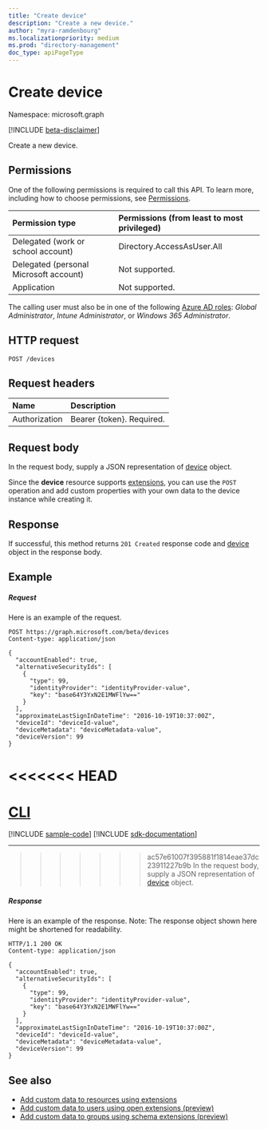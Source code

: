 ```yaml
---
title: "Create device"
description: "Create a new device."
author: "myra-ramdenbourg"
ms.localizationpriority: medium
ms.prod: "directory-management"
doc_type: apiPageType
---
```


# Create device

Namespace: microsoft.graph

[!INCLUDE [beta-disclaimer](../../includes/beta-disclaimer.md)]

Create a new device.
## Permissions
One of the following permissions is required to call this API. To learn more, including how to choose permissions, see [Permissions](/graph/permissions-reference).


|Permission type      | Permissions (from least to most privileged)              |
|:--------------------|:---------------------------------------------------------|
|Delegated (work or school account) | Directory.AccessAsUser.All |
|Delegated (personal Microsoft account) | Not supported.    |
|Application | Not supported. |

The calling user must also be in one of the following [Azure AD roles](/azure/active-directory/roles/permissions-reference): *Global Administrator*, *Intune Administrator*, or *Windows 365 Administrator*.

## HTTP request
<!-- { "blockType": "ignored" } -->
```http
POST /devices

```
## Request headers
| Name       | Description|
|:---------------|:--------|
| Authorization  | Bearer {token}. Required. |

## Request body
In the request body, supply a JSON representation of [device](../resources/device.md) object.

Since the **device** resource supports [extensions](/graph/extensibility-overview), you can use the `POST` operation and add custom properties with your own data to the device instance while creating it.

## Response

If successful, this method returns `201 Created` response code and [device](../resources/device.md) object in the response body.

## Example
##### Request
Here is an example of the request.

<!-- {
  "blockType": "request",
  "name": "create_device_from_devices"
}-->
```http
POST https://graph.microsoft.com/beta/devices
Content-type: application/json

{
  "accountEnabled": true,
  "alternativeSecurityIds": [
    {
      "type": 99,
      "identityProvider": "identityProvider-value",
      "key": "base64Y3YxN2E1MWFlYw=="
    }
  ],
  "approximateLastSignInDateTime": "2016-10-19T10:37:00Z",
  "deviceId": "deviceId-value",
  "deviceMetadata": "deviceMetadata-value",
  "deviceVersion": 99
}
```

<<<<<<< HEAD
=======
# [CLI](#tab/cli)
[!INCLUDE [sample-code](../includes/snippets/cli/create-device-from-devices-cli-snippets.md)]
[!INCLUDE [sdk-documentation](../includes/snippets/snippets-sdk-documentation-link.md)]

---

>>>>>>> ac57e61007f395881f1814eae37dc23911227b9b
In the request body, supply a JSON representation of [device](../resources/device.md) object.

##### Response
Here is an example of the response. Note: The response object shown here might be shortened for readability.
<!-- {
  "blockType": "response",
  "truncated": true,
  "@odata.type": "microsoft.graph.device"
} -->
```http
HTTP/1.1 200 OK
Content-type: application/json

{
  "accountEnabled": true,
  "alternativeSecurityIds": [
    {
      "type": 99,
      "identityProvider": "identityProvider-value",
      "key": "base64Y3YxN2E1MWFlYw=="
    }
  ],
  "approximateLastSignInDateTime": "2016-10-19T10:37:00Z",
  "deviceId": "deviceId-value",
  "deviceMetadata": "deviceMetadata-value",
  "deviceVersion": 99
}
```

## See also

- [Add custom data to resources using extensions](/graph/extensibility-overview)
- [Add custom data to users using open extensions (preview)](/graph/extensibility-open-users)
- [Add custom data to groups using schema extensions (preview)](/graph/extensibility-schema-groups)


<!-- uuid: 8fcb5dbc-d5aa-4681-8e31-b001d5168d79
2015-10-25 14:57:30 UTC -->
<!--
{
  "type": "#page.annotation",
  "description": "Create device",
  "keywords": "",
  "section": "documentation",
  "tocPath": "",
  "suppressions": [
  ]
}
-->


